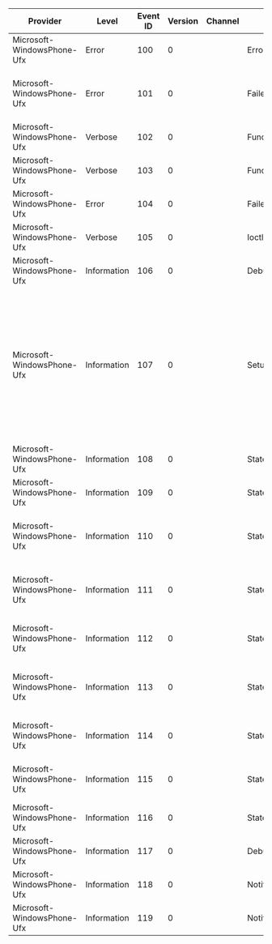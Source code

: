 Provider                    |  Level        |  Event ID  |  Version  |  Channel  |  Task           |  Opcode  |  Keyword       |  Message
----------------------------|---------------|------------|-----------|-----------|-----------------|----------|----------------|----------------------------------------------------------------------------------------------------------------------------------------------------------------------
Microsoft-WindowsPhone-Ufx  |  Error        |  100       |  0        |           |  Error          |          |  Error         |  Error in file {Str} on line {Int}
Microsoft-WindowsPhone-Ufx  |  Error        |  101       |  0        |           |  FailedCall     |          |  Error         |  Failed with status 0x{Status} in file {File} on line {Line}
Microsoft-WindowsPhone-Ufx  |  Verbose      |  102       |  0        |           |  FunctionEntry  |          |  Function      |  {Function} ++++
Microsoft-WindowsPhone-Ufx  |  Verbose      |  103       |  0        |           |  FunctionExit   |          |  Function      |  {Function} ----
Microsoft-WindowsPhone-Ufx  |  Error        |  104       |  0        |           |  FailedCall     |          |  Error         |  {Function}: {Message} ({IntParam})
Microsoft-WindowsPhone-Ufx  |  Verbose      |  105       |  0        |           |  IoctlRequest   |          |  UfxBus        |  {Index}: Handling IOCTL {IOCTL}
Microsoft-WindowsPhone-Ufx  |  Information  |  106       |  0        |           |  Debug          |          |  Debug         |  {Function}: {Message}
Microsoft-WindowsPhone-Ufx  |  Information  |  107       |  0        |           |  Setup          |          |  Setup         |  Description: {Description}; Direction: {Direction}; Type: {Type}; Recipient: {Recipient}; Request: {Request}; wValue: {wValue}; wIndex: {wIndex}; wLength: {wLength}
Microsoft-WindowsPhone-Ufx  |  Information  |  108       |  0        |           |  StateMachine   |          |  StateMachine  |  Created Machine {Machine}
Microsoft-WindowsPhone-Ufx  |  Information  |  109       |  0        |           |  StateMachine   |          |  StateMachine  |  {Type} {State} on Machine {Machine}
Microsoft-WindowsPhone-Ufx  |  Information  |  110       |  0        |           |  StateMachine   |          |  StateMachine  |  Enqueue ({Type}; {Event}; {Payload}) to Machine {Machine}
Microsoft-WindowsPhone-Ufx  |  Information  |  111       |  0        |           |  StateMachine   |          |  StateMachine  |  Dequeue ({Event}; {Payload}) on Machine {Machine}
Microsoft-WindowsPhone-Ufx  |  Information  |  112       |  0        |           |  StateMachine   |          |  StateMachine  |  Action {ActionName} on Machine {Machine}
Microsoft-WindowsPhone-Ufx  |  Information  |  113       |  0        |           |  StateMachine   |          |  StateMachine  |  Unhandled ({Event}) on Machine {Machine}. Pop to {ToState}
Microsoft-WindowsPhone-Ufx  |  Information  |  114       |  0        |           |  StateMachine   |          |  StateMachine  |  Exception Machine {Machine}: {Exception}
Microsoft-WindowsPhone-Ufx  |  Information  |  115       |  0        |           |  StateMachine   |          |  StateMachine  |  Queue Resize to {NewQueueSize} on MAchine {Machine}
Microsoft-WindowsPhone-Ufx  |  Information  |  116       |  0        |           |  StateMachine   |          |  StateMachine  |  Exit {FromState} on Machine {Machine}
Microsoft-WindowsPhone-Ufx  |  Information  |  117       |  0        |           |  Debug          |          |  Debug         |  {Function}: {Message} {IntParam}
Microsoft-WindowsPhone-Ufx  |  Information  |  118       |  0        |           |  Notification   |          |  Notification  |  Notification: {Str}
Microsoft-WindowsPhone-Ufx  |  Information  |  119       |  0        |           |  Notification   |          |  Notification  |  Notification: {Str} ({Int})